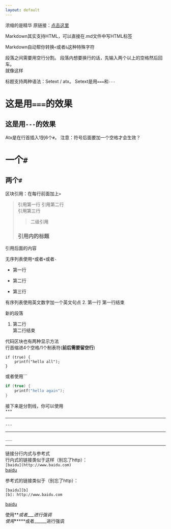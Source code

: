 ```yaml
---
layout: default
---
```


浓缩的是精华
原链接：[点击这里](https://www.appinn.com/markdown)

Markdown其实支持HTML，可以直接在.md文件中写HTML标签

Markdown自动帮你转换`<`或者`&`这种特殊字符

段落之间需要用空行分割。
段落内想要换行的话，先输入两个以上的空格然后回车。   
就像这样

标题支持两种语法：Setext / atx。
Setext是用`===`和`---`  

这是用`===`的效果
==================

这是用`---`的效果
-----------------

Atx是在行首插入1到6个`#`。
注意：符号后面要加一个空格才会生效？

# 一个`#`
## 两个`#`

区块引用：在每行前面加上`>`
> 引用第一行
> 引用第二行   
> 引用第三行
>> 二级引用  
> ### 引用内的标题
引用后面的内容

无序列表使用`*`或者`+`或者`-`
* 第一行
+ 第二行
- 第三行

有序列表使用英文数字加一个英文句点
2. 第一行
   第一行结束

   新的段落
1. 第二行  
   第二行结束

代码区块也有两种显示方法  
行首缩进4个空格/1个制表符(**前后需要留空行**)

    if (true) {
        printf("hello all");
    }

或者使用```
```c++
if (true) {
    printf("hello again");
}
```

接下来是分割线，你可以使用  
`***`

***

`---`

---

`___`

___

链接分行内式与参考式  
行内式的链接类似于这样（别忘了http）：  
`[baidu](http://www.baidu.com)`  
[baidu](http://www.baidu.com)

参考式的链接类似于（别忘了http）：

    [baidu][b]
    [b]: http://www.baidu.com

[baidu][b]

[b]: http://www.baidu.com


使用*\**或者_\__进行强调  
使用**\*\***或者__\_\___进行强调

